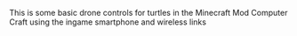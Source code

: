 This is some basic drone controls for turtles in the Minecraft Mod Computer Craft using the ingame smartphone and wireless links 
